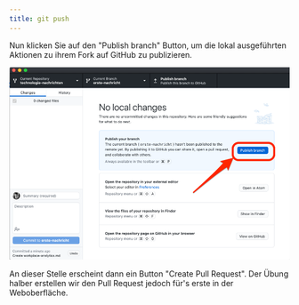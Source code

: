 ```yaml
---
title: git push
---
```


Nun klicken Sie auf den "Publish branch" Button, um die lokal ausgeführten Aktionen zu ihrem Fork auf GitHub zu publizieren.

![](./img/desktop_publish.png)

An dieser Stelle erscheint dann ein Button "Create Pull Request". Der Übung halber erstellen wir den Pull Request jedoch für's erste in der Weboberfläche.
